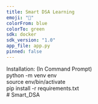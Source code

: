 ```yaml
---
title: Smart DSA Learning
emoji: "🎯"
colorFrom: blue
colorTo: green
sdk: docker
sdk_version: "1.0"
app_file: app.py
pinned: false
---
```


Installation: (In Command Prompt)
<br>
python -m venv env
<br>
source env/bin/activate
<br>
pip install -r requirements.txt
<br>
#   S m a r t _ D S A  
 